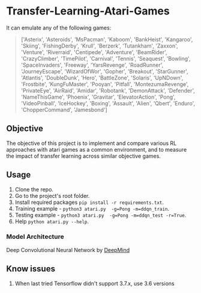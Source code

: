 # Transfer-Learning-Atari-Games

It can emulate any of the following games:
	
> ['Asterix', 'Asteroids',
> 'MsPacman', 'Kaboom', 'BankHeist', 'Kangaroo',
> 'Skiing', 'FishingDerby', 'Krull', 'Berzerk',
> 'Tutankham', 'Zaxxon', 'Venture', 'Riverraid',
> 'Centipede', 'Adventure', 'BeamRider', 'CrazyClimber',
> 'TimePilot', 'Carnival', 'Tennis', 'Seaquest',
> 'Bowling', 'SpaceInvaders', 'Freeway', 'YarsRevenge',
> 'RoadRunner', 'JourneyEscape', 'WizardOfWor',
> 'Gopher', 'Breakout', 'StarGunner', 'Atlantis',
> 'DoubleDunk', 'Hero', 'BattleZone', 'Solaris',
> 'UpNDown', 'Frostbite', 'KungFuMaster', 'Pooyan',
> 'Pitfall', 'MontezumaRevenge', 'PrivateEye',
> 'AirRaid', 'Amidar', 'Robotank', 'DemonAttack',
> 'Defender', 'NameThisGame', 'Phoenix', 'Gravitar',
> 'ElevatorAction', 'Pong', 'VideoPinball', 'IceHockey',
> 'Boxing', 'Assault', 'Alien', 'Qbert', 'Enduro',
> 'ChopperCommand', 'Jamesbond']

## Objective
The objective of this project is to implement and compare various RL approaches with atari games as a common environment, and to measure the impact of transfer learning across similar objective games.  

## Usage

1. Clone the repo.
2. Go to the project's root folder.
3. Install required packages `pip install -r requirements.txt`.
4. Training example - `python3 atari.py  -g=Pong -m=ddqn_train`.
5. Testing example - `python3 atari.py  -g=Pong -m=ddqn_test -r=True`.
6. Help `python atari.py --help`.


### Model Architecture
Deep Convolutional Neural Network by [DeepMind](https://www.cs.toronto.edu/~vmnih/docs/dqn.pdf)

## Know issues
1. When last tried Tensorflow didn't support 3.7.x, use 3.6 versions
